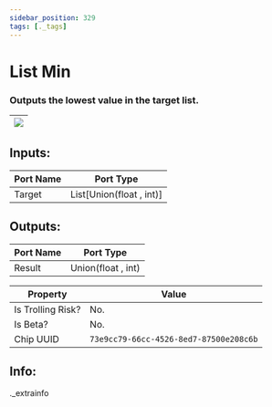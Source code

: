 ```yaml
---
sidebar_position: 329
tags: [._tags]
---
```


# List Min


### Outputs the lowest value in the target list.

| ![](https://images-ext-2.discordapp.net/external/MPmIaQzlEPmgGWlgi-WxBBXt0Bjv_zWPkg1y1f_sy3s/https/www.recroomcircuits.com/image/circuit/absolute-value?width=206&height=108) |
|-----|

## Inputs:
| Port Name | Port Type |
|-----------|-----------|
| Target | List[Union(float , int)] |

## Outputs:
| Port Name | Port Type |
|-----------|-----------|
| Result | Union(float , int) | 

| Property  | Value |
|-------------------|-----------|
| Is Trolling Risk? | No. |
| Is Beta? | No. |
| Chip UUID | `73e9cc79-66cc-4526-8ed7-87500e208c6b` |

## Info:
._extrainfo